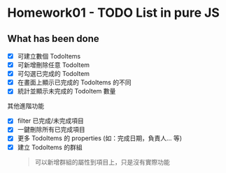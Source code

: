 # Homework01 - TODO List in pure JS
## What has been done

- [x] 可建立數個 TodoItems
- [x] 可新增刪除任意 TodoItem
- [x] 可勾選已完成的 TodoItem
- [x] 在畫面上顯示已完成的 TodoItems 的不同
- [x] 統計並顯示未完成的 TodoItem 數量

其他進階功能

- [x]  filter 已完成/未完成項目
- [x] 一鍵刪除所有已完成項目
- [x] 更多 TodoItems 的 properties (如：完成日期，負責人... 等)
- [x] 建立 TodoItems 的群組
  > 可以新增群組的屬性到項目上，只是沒有實際功能
